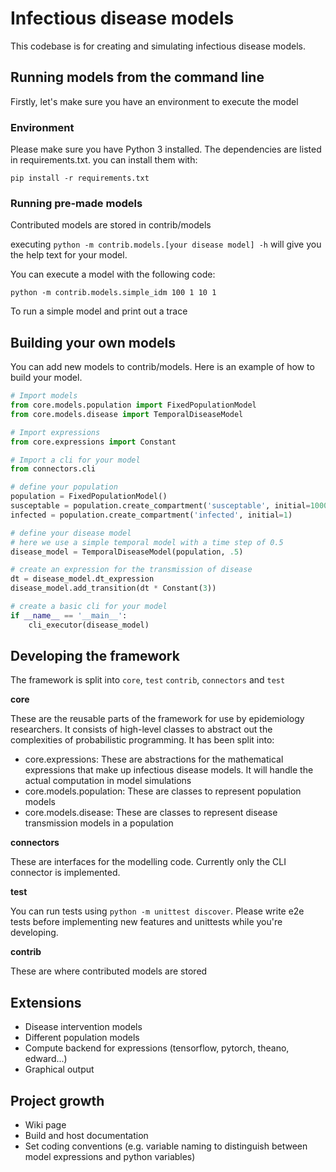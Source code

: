 # Infectious disease models

This codebase is for creating and simulating infectious disease models.

## Running models from the command line

Firstly, let's make sure you have an environment to execute the model

### Environment

Please make sure you have Python 3 installed. The dependencies are listed in
requirements.txt. you can install them with:

`pip install -r requirements.txt`

### Running pre-made models

Contributed models are stored in contrib/models

executing `python -m contrib.models.[your disease model] -h` will give you the
help text for your model.

You can execute a model with the following code:

```
python -m contrib.models.simple_idm 100 1 10 1
```

To run a simple model and print out a trace

## Building your own models

You can add new models to contrib/models. Here is an example of how to build
your model.

```python
# Import models
from core.models.population import FixedPopulationModel
from core.models.disease import TemporalDiseaseModel

# Import expressions
from core.expressions import Constant

# Import a cli for your model
from connectors.cli

# define your population
population = FixedPopulationModel()
susceptable = population.create_compartment('susceptable', initial=1000)
infected = population.create_compartment('infected', initial=1)

# define your disease model
# here we use a simple temporal model with a time step of 0.5
disease_model = TemporalDiseaseModel(population, .5)

# create an expression for the transmission of disease
dt = disease_model.dt_expression
disease_model.add_transition(dt * Constant(3))

# create a basic cli for your model
if __name__ == '__main__':
    cli_executor(disease_model)
```

## Developing the framework

The framework is split into `core`, `test` `contrib`, `connectors` and `test`

**core**

These are the reusable parts of the framework for use by epidemiology
researchers. It consists of high-level classes to abstract out the complexities
of probabilistic programming. It has been split into:

 * core.expressions: These are abstractions for the mathematical expressions
that make up infectious disease models. It will handle the actual computation
in model simulations
 * core.models.population: These are classes to represent population models
 * core.models.disease: These are classes to represent disease transmission
models in a population

**connectors**

These are interfaces for the modelling code. Currently only the CLI connector
is implemented.

**test**

You can run tests using `python -m unittest discover`. Please write e2e tests 
before implementing new features and unittests while you're developing.

**contrib**

These are where contributed models are stored

## Extensions

 * Disease intervention models
 * Different population models
 * Compute backend for expressions (tensorflow, pytorch, theano, edward...)
 * Graphical output

## Project growth

 * Wiki page
 * Build and host documentation
 * Set coding conventions (e.g. variable naming to distinguish between model expressions and python variables)
